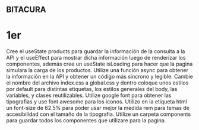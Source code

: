 ## BITACURA

# 1er

Cree el useState products para guardar la información de la consulta a la API y el useEffect para mostrar dicha información luego de renderizar los componentes, además cree un useState isLoading para hacer que la pagina simulara la carga de los productos.
Utilize una función async para obtener la información en la API y obtener un código más sincrono y legible.
Cambie el nombre del archivo index.css a global.css y dentro coloque unos estilos por default para distintas etiquetas, los estilos generales del body, las variables, y clases reutilizables.
Utilize google font para obtener las tipografias y use font awesome para los iconos.
Utilizo en la etiqueta html un font-size de 62.5% para poder usar mejor la medida rem para temas de accesibilidad con el tamaño de la tipografia.
Utilize un carpeta components para guardar todos los componentes que utilizare para la pagina.
